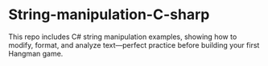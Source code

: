 # String-manipulation-C-sharp
This repo includes C# string manipulation examples, showing how to modify, format, and analyze text—perfect practice before building your first Hangman game.
